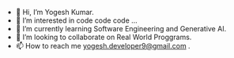 - 👋 Hi, I’m Yogesh Kumar.
- 👀 I’m interested in code code code ...
- 🌱 I’m currently learning Software Engineering and Generative AI.
- 💞️ I’m looking to collaborate on Real World Proggrams.
- 📫 How to reach me yogesh.developer9@gmail.com .

<!---
its-Yogesh123/its-Yogesh123 is a ✨ special ✨ repository because its `README.md` (this file) appears on your GitHub profile.
You can click the Preview link to take a look at your changes.
--->
